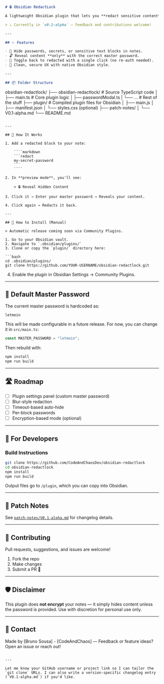 ```markdown
# 🔒 Obsidian RedactLock

A lightweight Obsidian plugin that lets you **redact sensitive content** in your notes, requiring a **password to reveal** — and allows toggling visibility on demand.

> ⚠️ Currently in `v0.1-alpha` — feedback and contributions welcome!

---

## ✨ Features

- 🔐 Hide passwords, secrets, or sensitive text blocks in notes.
- 🔓 Reveal content **only** with the correct master password.
- 🔄 Toggle back to redacted with a single click (no re-auth needed).
- 💼 Clean, secure UX with native Obsidian style.

---

## 📦 Folder Structure

```

obsidian-redactlock/
├── obsidian-redactlock/           # Source TypeScript code
│   ├── main.ts    # Core plugin logic
│   |── passwordModal.ts
|   └── ... # Rest of the stuff
├── plugin/        # Compiled plugin files for Obsidian
│   ├── main.js
│   ├── manifest.json
│   └── styles.css (optional)
├── patch-notes/
│   └── V0.1-alpha.md
└── README.md

`````

---

## 🧪 How It Works

1. Add a redacted block to your note:

    ````markdown
    ```redact
    my-secret-password
    ```
    ````

2. In **preview mode**, you'll see:

    > 🔒 Reveal Hidden Content

3. Click it → Enter your master password → Reveals your content.

4. Click again → Redacts it back.

---

## 🔧 How to Install (Manual)

> Automatic release coming soon via Community Plugins.

1. Go to your Obsidian vault.
2. Navigate to `.obsidian/plugins/`
3. Clone or copy the `plugin/` directory here:

```bash
cd .obsidian/plugins/
git clone https://github.com/YOUR-USERNAME/obsidian-redactlock.git
`````

4. Enable the plugin in Obsidian Settings → Community Plugins.

---

## 🔐 Default Master Password

The current master password is hardcoded as:

```
letmein
```

This will be made configurable in a future release. For now, you can change it in `src/main.ts`:

```ts
const MASTER_PASSWORD = "letmein";
```

Then rebuild with:

```bash
npm install
npm run build
```

---

## 🛣 Roadmap

* [ ] Plugin settings panel (custom master password)
* [ ] Blur-style redaction
* [ ] Timeout-based auto-hide
* [ ] Per-block passwords
* [ ] Encryption-based mode (optional)

---

## 🧙 For Developers

### Build Instructions

```bash
git clone https://github.com/CodeAndChaosDev/obsidian-redactlock
cd obsidian-redactlock
npm install
npm run build
```

Output files go to `/plugin`, which you can copy into Obsidian.

---

## 📜 Patch Notes

See [`patch-notes/V0.1-alpha.md`](./patch-notes/V0.1-alpha.md) for changelog details.

---

## 🤝 Contributing

Pull requests, suggestions, and issues are welcome!

1. Fork the repo
2. Make changes
3. Submit a PR 🚀

---

## 🛡 Disclaimer

This plugin does **not encrypt** your notes — it simply hides content unless the password is provided. Use with discretion for personal use only.

---

## 📧 Contact

Made by \[Bruno Sousa] - [CodeAndChaos] — Feedback or feature ideas? Open an issue or reach out!

```

---

Let me know your GitHub username or project link so I can tailor the `git clone` URLs. I can also write a version-specific changelog entry (`V0.1-alpha.md`) if you'd like.
```
